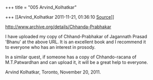 +++
title = "005 Arvind_Kolhatkar"

+++
[[Arvind_Kolhatkar	2011-11-21, 01:36:10 [Source](https://groups.google.com/g/samskrita/c/pXfJHrvRj-c)]]



<http://www.archive.org/details/Chhanda-Prabhakar>

I have uploaded my copy of Chhand-Prabhakar of Jagannath Prasad  
'Bhanu' at the above URL. It is an excellent book and I recommend it  
to everyone who has an interest in prosody.

In a similar quest, if someone has a copy of Chhando-racana of  
M.T.Patwardhan and can upload it, it will be a great help to everyone.

Arvind Kolhatkar, Toronto, November 20, 2011.  

